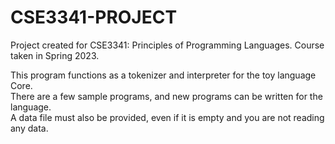 # CSE3341-PROJECT   
Project created for CSE3341: Principles of Programming Languages. Course taken in Spring 2023.   
   
This program functions as a tokenizer and interpreter for the toy language Core.   
There are a few sample programs, and new programs can be written for the language.   
A data file must also be provided, even if it is empty and you are not reading any data.   
